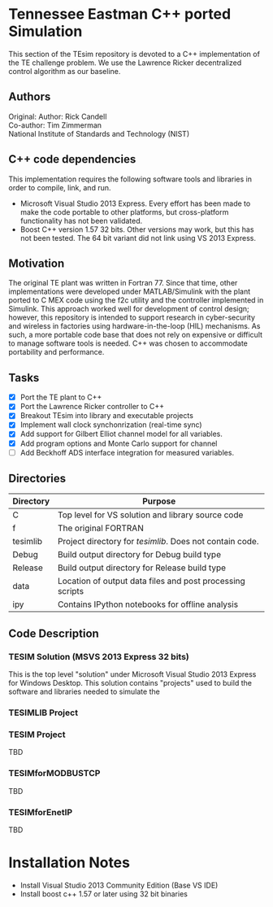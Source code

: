 # Tennessee Eastman C++ ported Simulation
This section of the TEsim repository is devoted to a C++ implementation of the TE challenge problem. We use the Lawrence  Ricker decentralized control algorithm as our baseline.

## Authors
Original: Author: Rick Candell <br>
Co-author: Tim Zimmerman <br>
National Institute of Standards and Technology (NIST) <br>

## C++ code dependencies
This implementation requires the following software tools and libraries in order to compile, link, and run.
* Microsoft Visual Studio 2013 Express.  Every effort has been made to make the code portable to other platforms, but cross-platform functionality has not been validated.
* Boost C++ version 1.57 32 bits.  Other versions may work, but this has not been tested.  The 64 bit variant did not link using VS 2013 Express. 

## Motivation
The original TE plant was written in Fortran 77.  Since that time, other implementations were developed under MATLAB/Simulink with the plant ported to C MEX code using the f2c utility and the controller implemented in Simulink.  This approach worked well for development of control design; however, this repository is intended to support research in cyber-security and wireless in factories using hardware-in-the-loop (HIL) mechanisms.  As such, a more portable code base that does not rely on expensive or difficult to manage software tools is needed.  C++ was chosen to accommodate portability and performance.

## Tasks

- [x] Port the TE plant to C++
- [x] Port the Lawrence Ricker controller to C++
- [x] Breakout TEsim into library and executable projects
- [x] Implement wall clock synchonrization (real-time sync)
- [x] Add support for Gilbert Elliot channel model for all variables.
- [x] Add program options and Monte Carlo support for channel
- [ ] Add Beckhoff ADS interface integration for measured variables.

## Directories
Directory | Purpose
--- | ---
C | Top level for VS solution and library source code
f | The original FORTRAN 
tesimlib | Project directory for *tesimlib*. Does not contain code.
Debug | Build output directory for Debug build type
Release | Build output directory for Release build type
data | Location of output data files and post processing scripts
ipy | Contains IPython notebooks for offline analysis

## Code Description
### TESIM Solution (MSVS 2013 Express 32 bits)
This is the top level "solution" under Microsoft Visual Studio 2013 Express for Windows Desktop.  This solution contains "projects" used to build the software and libraries needed to simulate the 

### TESIMLIB Project

### TESIM Project
TBD

### TESIMforMODBUSTCP
TBD

### TESIMforEnetIP
TBD

# Installation Notes 
* Install Visual Studio 2013 Community Edition (Base VS IDE) <br>
* Install boost c++ 1.57 or later using 32 bit binaries <br>
